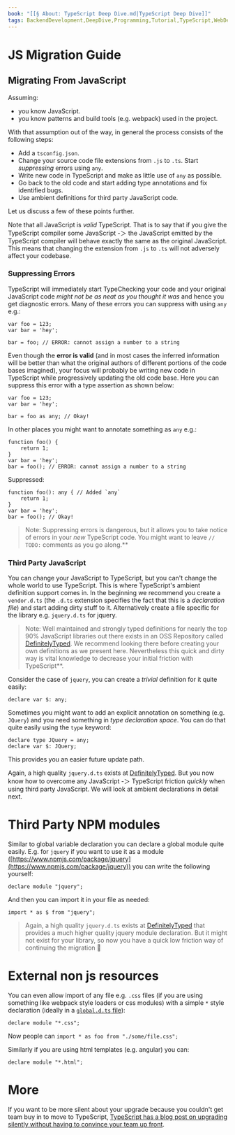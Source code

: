 ```yaml
---
book: "[[§ About꞉ TypeScript Deep Dive.md|TypeScript Deep Dive]]"
tags: BackendDevelopment,DeepDive,Programming,Tutorial,TypeScript,WebDevelopment
---
```


# JS Migration Guide

## Migrating From JavaScript

Assuming:

- you know JavaScript.
- you know patterns and build tools (e.g. webpack) used in the project.

With that assumption out of the way, in general the process consists of the following steps:

- Add a `tsconfig.json`.
- Change your source code file extensions from `.js` to `.ts`. Start _suppressing_ errors using `any`.
- Write new code in TypeScript and make as little use of `any` as possible.
- Go back to the old code and start adding type annotations and fix identified bugs.
- Use ambient definitions for third party JavaScript code.

Let us discuss a few of these points further.

Note that all JavaScript is _valid_ TypeScript. That is to say that if you give the TypeScript compiler some JavaScript -＞ the JavaScript emitted by the TypeScript compiler will behave exactly the same as the original JavaScript. This means that changing the extension from `.js` to `.ts` will not adversely affect your codebase.

### Suppressing Errors

TypeScript will immediately start TypeChecking your code and your original JavaScript code _might not be as neat as you thought it was_ and hence you get diagnostic errors. Many of these errors you can suppress with using `any` e.g.:

```
var foo = 123;
var bar = 'hey';

bar = foo; // ERROR: cannot assign a number to a string
```

Even though the **error is valid** (and in most cases the inferred information will be better than what the original authors of different portions of the code bases imagined), your focus will probably be writing new code in TypeScript while progressively updating the old code base. Here you can suppress this error with a type assertion as shown below:

```
var foo = 123;
var bar = 'hey';

bar = foo as any; // Okay!
```

In other places you might want to annotate something as `any` e.g.:

```
function foo() {
    return 1;
}
var bar = 'hey';
bar = foo(); // ERROR: cannot assign a number to a string
```

Suppressed:

```
function foo(): any { // Added `any`
    return 1;
}
var bar = 'hey';
bar = foo(); // Okay!
```

> Note: Suppressing errors is dangerous, but it allows you to take notice of errors in your _new_ TypeScript code. You might want to leave `// TODO:` comments as you go along.**

### Third Party JavaScript

You can change your JavaScript to TypeScript, but you can't change the whole world to use TypeScript. This is where TypeScript's ambient definition support comes in. In the beginning we recommend you create a `vendor.d.ts` (the `.d.ts` extension specifies the fact that this is a _declaration file_) and start adding dirty stuff to it. Alternatively create a file specific for the library e.g. `jquery.d.ts` for jquery.

> Note: Well maintained and strongly typed definitions for nearly the top 90% JavaScript libraries out there exists in an OSS Repository called [DefinitelyTyped](https://github.com/borisyankov/DefinitelyTyped). We recommend looking there before creating your own definitions as we present here. Nevertheless this quick and dirty way is vital knowledge to decrease your initial friction with TypeScript**.

Consider the case of `jquery`, you can create a _trivial_ definition for it quite easily:

```
declare var $: any;
```

Sometimes you might want to add an explicit annotation on something (e.g. `JQuery`) and you need something in _type declaration space_. You can do that quite easily using the `type` keyword:

```
declare type JQuery = any;
declare var $: JQuery;
```

This provides you an easier future update path.

Again, a high quality `jquery.d.ts` exists at [DefinitelyTyped](https://github.com/borisyankov/DefinitelyTyped). But you now know how to overcome any JavaScript -＞ TypeScript friction _quickly_ when using third party JavaScript. We will look at ambient declarations in detail next.

# Third Party NPM modules

Similar to global variable declaration you can declare a global module quite easily. E.g. for `jquery` if you want to use it as a module ([https://www.npmjs.com/package/jquery](https://www.npmjs.com/package/jquery)) you can write the following yourself:

```
declare module "jquery";
```

And then you can import it in your file as needed:

```
import * as $ from "jquery";
```

> Again, a high quality `jquery.d.ts` exists at [DefinitelyTyped](https://github.com/borisyankov/DefinitelyTyped) that provides a much higher quality jquery module declaration. But it might not exist for your library, so now you have a quick low friction way of continuing the migration 🌹

# External non js resources

You can even allow import of any file e.g. `.css` files (if you are using something like webpack style loaders or css modules) with a simple `*` style declaration (ideally in a [`global.d.ts` file](global.d.ts.md)):

```
declare module "*.css";
```

Now people can `import * as foo from "./some/file.css";`

Similarly if you are using html templates (e.g. angular) you can:

```
declare module "*.html";
```

# More

If you want to be more silent about your upgrade because you couldn't get team buy in to move to TypeScript, [TypeScript has a blog post on upgrading silently without having to convince your team up front](https://devblogs.microsoft.com/typescript/how-to-upgrade-to-typescript-without-anybody-noticing-part-1/).